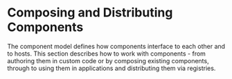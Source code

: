 # Composing and Distributing Components

The component model defines how components interface to each other and to hosts. This section describes how to work with components - from authoring them in custom code or by composing existing components, through to using them in applications and distributing them via registries.
